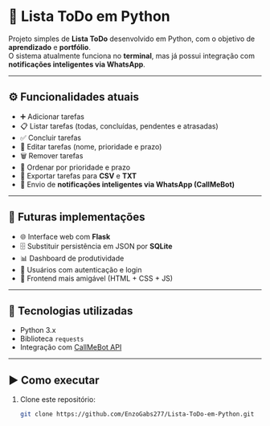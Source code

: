 # 📝 Lista ToDo em Python

Projeto simples de **Lista ToDo** desenvolvido em Python, com o objetivo de **aprendizado** e **portfólio**.  
O sistema atualmente funciona no **terminal**, mas já possui integração com **notificações inteligentes via WhatsApp**.

---

## ⚙️ Funcionalidades atuais
- ➕ Adicionar tarefas
- 📋 Listar tarefas (todas, concluídas, pendentes e atrasadas)
- ✅ Concluir tarefas
- 📝 Editar tarefas (nome, prioridade e prazo)
- 🗑️ Remover tarefas
- 📌 Ordenar por prioridade e prazo
- 📂 Exportar tarefas para **CSV** e **TXT**
- 📲 Envio de **notificações inteligentes via WhatsApp (CallMeBot)**

---

## 🚀 Futuras implementações
- 🌐 Interface web com **Flask**
- 🗄️ Substituir persistência em JSON por **SQLite**
- 📊 Dashboard de produtividade
- 👤 Usuários com autenticação e login
- 🎨 Frontend mais amigável (HTML + CSS + JS)

---

## 🔧 Tecnologias utilizadas
- Python 3.x
- Biblioteca `requests`
- Integração com [CallMeBot API](https://www.callmebot.com/)

---

## ▶️ Como executar
1. Clone este repositório:
   ```bash
   git clone https://github.com/EnzoGabs277/Lista-ToDo-em-Python.git
